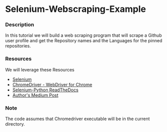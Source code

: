 # Selenium-Webscraping-Example

### Description
In this tutorial we will build a web scraping program that will scrape a Github user profile and get the Repository names and the Languages for the pinned repositories.

### Resources
We will leverage these Resources
* [Selenium](https://pypi.python.org/pypi/selenium)
* [ChromeDriver - WebDriver for Chrome](https://sites.google.com/a/chromium.org/chromedriver/downloads)
* [Selenium-Python ReadTheDocs](http://selenium-python.readthedocs.io/)
* [Author's Medium Post](https://medium.com/the-andela-way/introduction-to-web-scraping-using-selenium-7ec377a8cf72)

### Note
The code assumes that Chromedriver executable will be in the current directory.
